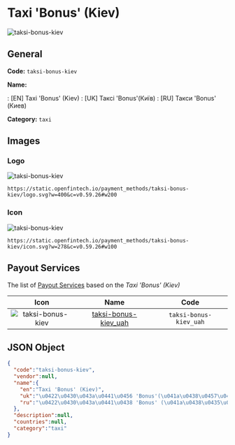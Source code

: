 
# Taxi 'Bonus' (Kiev) 
![taksi-bonus-kiev](https://static.openfintech.io/payment_methods/taksi-bonus-kiev/logo.svg?w=400&c=v0.59.26#w200)  

## General 
**Code:** `taksi-bonus-kiev` 
 
**Name:** 
 
:	[EN] Taxi 'Bonus' (Kiev) 
:	[UK] Таксі 'Bonus'(Київ) 
:	[RU] Такси 'Bonus' (Киев) 
 
**Category:** `taxi` 
 

## Images 

### Logo 
![taksi-bonus-kiev](https://static.openfintech.io/payment_methods/taksi-bonus-kiev/logo.svg?w=400&c=v0.59.26#w200)  

```
https://static.openfintech.io/payment_methods/taksi-bonus-kiev/logo.svg?w=400&c=v0.59.26#w200
```  

### Icon 
![taksi-bonus-kiev](https://static.openfintech.io/payment_methods/taksi-bonus-kiev/icon.svg?w=278&c=v0.59.26#w100)  

```
https://static.openfintech.io/payment_methods/taksi-bonus-kiev/icon.svg?w=278&c=v0.59.26#w100
```  

## Payout Services 
 
The list of [Payout Services](/payout-services/) based on the _Taxi 'Bonus' (Kiev)_ 

|Icon|Name|Code| 
|:---:|:---:|:---:| 
|![taksi-bonus-kiev](https://static.openfintech.io/payout_methods/taksi-bonus-kiev/icon.png?w=278&c=v0.59.26#w40) |[taksi-bonus-kiev_uah](/payout-services/taksi-bonus-kiev_uah/)|`taksi-bonus-kiev_uah`| 
 

## JSON Object 

```json
{
  "code":"taksi-bonus-kiev",
  "vendor":null,
  "name":{
    "en":"Taxi 'Bonus' (Kiev)",
    "uk":"\u0422\u0430\u043a\u0441\u0456 'Bonus'(\u041a\u0438\u0457\u0432)",
    "ru":"\u0422\u0430\u043a\u0441\u0438 'Bonus' (\u041a\u0438\u0435\u0432)"
  },
  "description":null,
  "countries":null,
  "category":"taxi"
}
```  
